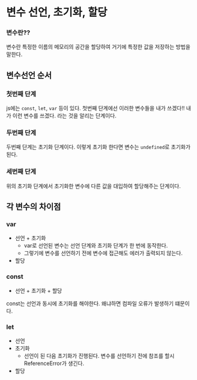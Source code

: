 # 변수 선언, 초기화, 할당

### 변수란??
변수란 특정한 이름의 메모리의 공간을 할당하여 거기에 특정한 값을 저장하는 방법을 말한다.

## 변수선언 순서

### 첫번째 단계
js에는 ```const```, ```let```, ```var``` 등이 있다. 첫번째 단계에선 이러한 변수들을 내가 쓰겠다!! 내가 이런 변수를 쓰겠다. 라는 것을 알리는 단계이다.

### 두번째 단계
두번째 단계는 초기화 단계이다. 이렇게 초기화 한다면 변수는 ```undefined```로 초기화가 된다.

### 세번째 단계
위의 초기화 단계에서 초기화한 변수에 다른 값을 대입하여 할당해주는 단계이다.


## 각 변수의 차이점

### var
- 선언 + 초기화 
  - var로 선언된 변수는 선언 단계와 초기화 단계가 한 번에 동작한다.
  - 그렇기에 변수를 선언하기 전에 변수에 접근해도 에러가 출력되지 않는다.
- 할당

### const 
- 선언 + 초기화 + 할당

const는 선언과 동시에 초기화를 해야한다. 왜냐하면 컴파일 오류가 발생하기 떄문이다.

### let 
- 선언 
- 초기화
  - 선언이 된 다음 초기화가 진행된다.
  변수를 선언하기 전에 참조를 할시 ReferenceError가 생긴다.
- 할당
